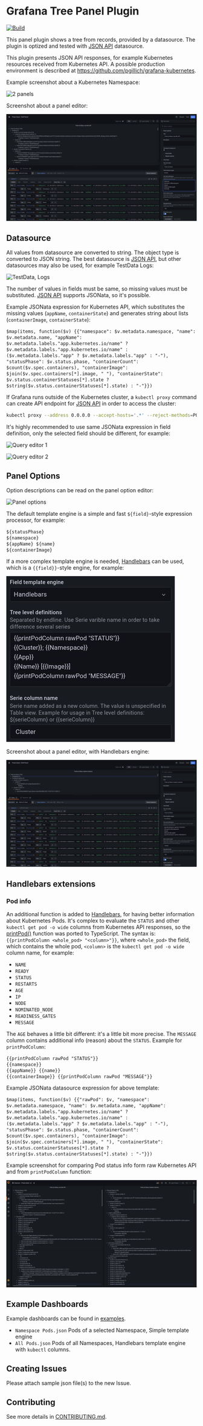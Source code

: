 # Grafana Tree Panel Plugin

[![Build](https://github.com/pgillich/grafana-tree-panel/workflows/CI/badge.svg)](https://github.com/pgillich/grafana-tree-panel/actions?query=workflow%3A%22CI%22)

This panel plugin shows a tree from records, provided by a datasource. The plugin is optized and tested with [JSON API](https://grafana.com/grafana/plugins/marcusolsson-json-datasource/) datasource.

This plugin presents JSON API responses, for example Kubernetes resources received from Kubernetes API. A possible production environment is described at <https://github.com/pgillich/grafana-kubernetes>.

Example screenshot about a Kubernetes Namespace:

![2 panels](https://github.com/pgillich/grafana-tree-panel/raw/main/images/2panels.jpg)

Screenshot about a panel editor:

![simple-editor](images/simple-editor.png)

## Datasource

All values from datasource are converted to string. The object type is converted to JSON string. The best datasource is [JSON API](https://grafana.com/grafana/plugins/marcusolsson-json-datasource/), but other datasources may also be used, for example TestData Logs:

![TestData, Logs](https://github.com/pgillich/grafana-tree-panel/raw/main/images/testdata.jpg)

The number of values in fields must be same, so missing values must be substituted. [JSON API](https://grafana.com/grafana/plugins/marcusolsson-json-datasource/) supports JSONata, so it's possible.

Example JSONata expression for Kubernetes API, which substitutes the missing values (`appName`, `containerState`) and generates string about lists (`containerImage`, `containerState`):

```jsonata
$map(items, function($v) {{"namespace": $v.metadata.namespace, "name": $v.metadata.name, "appName": $v.metadata.labels."app.kubernetes.io/name" ? $v.metadata.labels."app.kubernetes.io/name" : ($v.metadata.labels."app" ? $v.metadata.labels."app" : "-"), "statusPhase": $v.status.phase, "containerCount": $count($v.spec.containers), "containerImage": $join($v.spec.containers[*].image, " "), "containerState": $v.status.containerStatuses[*].state ? $string($v.status.containerStatuses[*].state) : "-"}})
```

If Grafana runs outside of the Kubernetes cluster, a `kubectl proxy` command can create API endpoint for [JSON API](https://grafana.com/grafana/plugins/marcusolsson-json-datasource/) in order to access the cluster:

```sh
kubectl proxy --address 0.0.0.0 --accept-hosts='.*' --reject-methods=POST,PUT,PATCH -v5
```

It's highly recommended to use same JSONata expression in field definition, only the selected field should be different, for example:

![Query editor 1](https://github.com/pgillich/grafana-tree-panel/raw/main/images/query_1.jpg)

![Query editor 2](https://github.com/pgillich/grafana-tree-panel/raw/main/images/query_2.jpg)

## Panel Options

Option descriptions can be read on the panel option editor:

![Panel options](https://github.com/pgillich/grafana-tree-panel/raw/main/images/options.jpg)

The default template engine is a simple and fast `${field}`-style expression processor, for example:

```text
${statusPhase}
${namespace}
${appName} ${name}
${containerImage}
```

If a more complex template engine is needed, [Handlebars](https://github.com/handlebars-lang/handlebars.js) can be used,
which is a `{{field}}`-style engine, for example:

![handlebars-options](images/handlebars-options.jpg)

Screenshot about a panel editor, with Handlebars engine:

![handlebars-editor](images/handlebars-editor.png)

## Handlebars extensions

### Pod info

An additional function is added to [Handlebars](https://github.com/handlebars-lang/handlebars.js), for having better information about Kubernetes Pods.
It's complex to evaluate the `STATUS` and other `kubectl get pod -o wide` columns from Kubernetes API responses,
so the [printPod()](https://github.com/kubernetes/kubernetes/blob/master/pkg/printers/internalversion/printers.go#L741) function was ported to TypeScript. The syntax is: `{{printPodColumn <whole_pod> "<column>"}}`, where `<whole_pod>` the field, which contains the whole pod, `<column>` is the `kubectl get pod -o wide` column name, for example:

* `NAME`
* `READY`
* `STATUS`
* `RESTARTS`
* `AGE`
* `IP`
* `NODE`
* `NOMINATED_NODE`
* `READINESS_GATES`
* `MESSAGE`

The `AGE` behaves a little bit different: it's a little bit more precise.
The `MESSAGE` column contains additional info (reason) about the `STATUS`.
Example for `printPodColumn`:

```text
{{printPodColumn rawPod "STATUS"}}
{{namespace}}
{{appName}} {{name}}
{{containerImage}} {{printPodColumn rawPod "MESSAGE"}}
```

Example JSONata datasource expression for above template:

```jsonata
$map(items, function($v) {{"rawPod": $v, "namespace": $v.metadata.namespace, "name": $v.metadata.name, "appName": $v.metadata.labels."app.kubernetes.io/name" ? $v.metadata.labels."app.kubernetes.io/name" : ($v.metadata.labels."app" ? $v.metadata.labels."app" : "-"), "statusPhase": $v.status.phase, "containerCount": $count($v.spec.containers), "containerImage": $join($v.spec.containers[*].image, " "), "containerState": $v.status.containerStatuses[*].state ? $string($v.status.containerStatuses[*].state) : "-"}})
```

Example screenshot for comparing Pod status info form raw Kubernetes API and from `printPodColumn` function:

![simple-handlebars](images/simple-handlebars.png)

## Example Dashboards

Example dashboards can be found in [examples](https://github.com/pgillich/grafana-tree-panel/raw/main/examples).

* `Namespace Pods.json` Pods of a selected Namespace, Simple template engine
* `All Pods.json` Pods of all Namespaces, Handlebars template engine with `kubectl` columns.

## Creating Issues

Please attach sample json file(s) to the new Issue.

## Contributing

See more details in [CONTRIBUTING.md](CONTRIBUTING.md).
